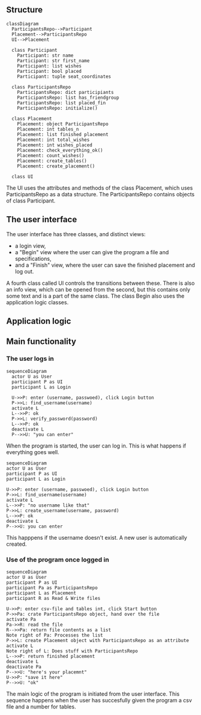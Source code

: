 
## Structure

```mermaid
classDiagram
  ParticipantsRepo-->Participant
  Placement-->ParticipantsRepo
  UI-->Placement

  class Participant
    Participant: str name
    Participant: str first_name
    Participant: list wishes
    Participant: bool placed
    Participant: tuple seat_coordinates
    
  class ParticipantsRepo
    ParticipantsRepo: dict participiants
    ParticipantsRepo: list has_friendgroup
    ParticipantsRepo: list placed_fin
    ParticipantsRepo: initialize()
  
  class Placement
    Placement: object ParticipantsRepo
    Placement: int tables_n
    Placement: list finished placement
    Placement: int total_wishes
    Placement: int wishes_placed
    Placement: check_everything_ok()
    Placement: count_wishes()
    Placement: create_tables()
    Placement: create_placement()
    
  class UI
  ```
  The UI uses the attributes and methods of the class Placement, which uses ParticipantsRepo as a data structure. The ParticipantsRepo contains objects of class Participant.

## The user interface
The user interface has three classes, and distinct views:

- a login view,
- a "Begin" view where the user can give the program a file and specifications,
- and a "Finish" view, where the user can save the finished placement and log out.

A fourth class called UI controls the transitions between these. There is also an info view, which can be opened from the second, but this contains only some text and is a part of the same class. The class Begin also uses the application logic classes.

## Application logic


## Main functionality
### The user logs in

```mermaid
sequenceDiagram
  actor U as User
  participant P as UI
  participant L as Login
  
  U->>P: enter (username, passwoed), click Login button
  P->>L: find_username(username)
  activate L
  L-->>P: ok
  P->>L: verify_password(password)
  L-->>P: ok
  deactivate L
  P-->>U: "you can enter"
  ```
  When the program is started, the user can log in. This is what happens if everything goes well.
  
  ```mermaid
sequenceDiagram
  actor U as User
  participant P as UI
  participant L as Login
  
  U->>P: enter (username, passwoed), click Login button
  P->>L: find_username(username)
  activate L
  L-->>P: "no username like that"
  P->>L: create_username(username, password)
  L-->>P: ok
  deactivate L
  P-->>U: you can enter
  ```
  This happpens if the username doesn't exist. A new user is automatically created.
  
  ### Use of the program once logged in
  
  ```mermaid
  sequenceDiagram
  actor U as User
  participant P as UI
  participant Pa as ParticipantsRepo
  participant L as Placement
  participant R as Read & Write files

  U->>P: enter csv-file and tables int, click Start button
  P->>Pa: crate ParticipantsRepo object, hand over the file
  activate Pa
  Pa->>R: read the file
  R-->>Pa: return file contents as a list
  Note right of Pa: Processes the list
  P->>L: create Placement object with ParticipantsRepo as an attribute
  activate L
  Note right of L: Does stuff with ParticipantsRepo
  L-->>P: return finished placement
  deactivate L
  deactivate Pa
  P-->>U: "here's your placemnt"
  U->>P: "save it here"
  P-->>U: "ok"
```
  
  The main logic of the program is initiated from the user interface. This sequence happens when the user has succesfully given the program a csv file and a number for tables.
